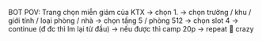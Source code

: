 BOT POV:
  Trang chọn miễn giảm của KTX -> chọn 1. -> chọn trường / khu / giới tính / loại phòng / nhà -> chọn tầng 5 / phòng 512 -> chọn slot 4 -> continue (đ đc thì lm lại từ đầu) -> nếu được thì camp 20p -> repeat 🤯 crazy

